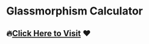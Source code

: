 # Glassmorphism Calculator
## :fire:[Click Here to Visit](https://apurbaadhikary.github.io/glassmorphism-calculator/) :heart:
